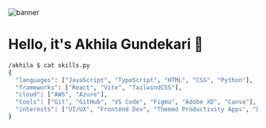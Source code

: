 <!-- Optional Banner -->
<!-- You can generate a wave here: https://getwaves.io/ and upload to your repo -->
<img src="https://github.com/AkhilaGundekari/AkhilaGundekari/blob/main/assets/banner.svg" alt="banner" />

# Hello, it's Akhila Gundekari 👋

```bash
/akhila $ cat skills.py
{
  "languages": ["JavaScript", "TypeScript", "HTML", "CSS", "Python"],
  "frameworks": ["React", "Vite", "TailwindCSS"],
  "cloud": ["AWS", "Azure"],
  "tools": ["Git", "GitHub", "VS Code", "Figma", "Adobe XD", "Canva"],
  "interests": ["UI/UX", "Frontend Dev", "Themed Productivity Apps", "Disney & Harry Potter Inspired Designs 🎀✨"]
}


